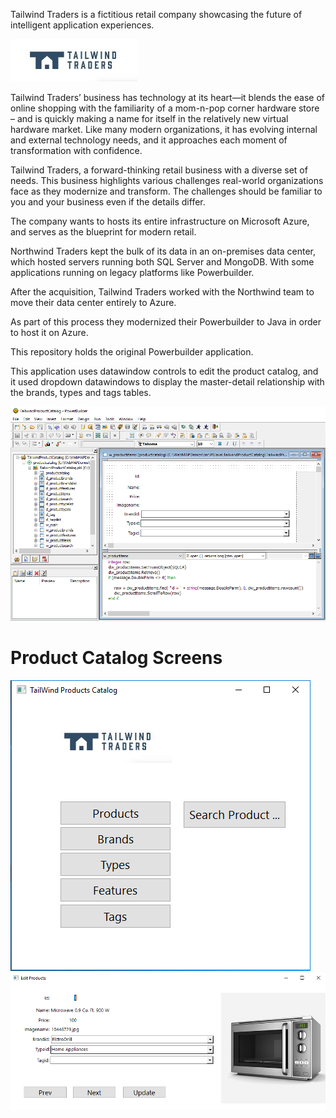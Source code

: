 
Tailwind Traders is a fictitious retail company showcasing the future of intelligent application experiences.

<img src="TailWindLogo.JPG" alt="Tailwind Traders Logo"/>

Tailwind Traders’ business has technology at its heart—it blends the ease of online shopping with the familiarity of a mom-n-pop corner hardware store – and is quickly making a name for itself in the relatively new virtual hardware market. Like many modern organizations, it has evolving internal and external technology needs, and it approaches each moment of transformation with confidence.

Tailwind Traders, a forward-thinking retail business with a diverse set of needs. This business highlights various challenges real-world organizations face as they modernize and transform. The challenges should be familiar to you and your business even if the details differ.

The company wants to hosts its entire infrastructure on Microsoft Azure, and serves as the blueprint for modern retail.



Northwind Traders kept the bulk of its data in an on-premises data center, which hosted servers running both SQL Server and MongoDB. With some applications running on legacy platforms like Powerbuilder.

After the acquisition, Tailwind Traders worked with the Northwind team to move their data center entirely to Azure.

As part of this process they modernized their Powerbuilder to Java in order to host it on Azure.

This repository holds the original Powerbuilder application.

This application uses datawindow controls to edit the product catalog, and it used dropdown datawindows to display the master-detail relationship with the brands, types and tags tables.

<img src="pbide.PNG">

Product Catalog Screens
=======================

<img src="MainScreen.PNG">
<img src="editproducts.PNG">